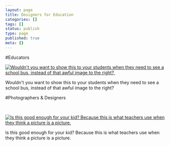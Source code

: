 ```yaml
---
layout: page
title: Designers for Education
categories: []
tags: []
status: publish
type: page
published: true
meta: {}
---
```


#Educators
































































 

  
  
    
[![Wouldn't you want to show this to your students when they need to see a school bus, instead of that awful image to the right? ​](/squarespace_images/content_v1_4fffa949e4b0b4590d67b4e7_1347429186594-DXX5DN9CA7JNNAAJCPBY_00000097.png_)](http://paperlessprincipal.com/educators)
        

        
          
          
Wouldn't you want to show this to your students when they need to see a school bus, instead of that awful image to the right? ​
  






#Photographers & Designers






















 









































 

  
  
    
[![Is this good enough for your kid? Because this is what teachers use when they think a picture is a picture.​](/squarespace_images/content_v1_4fffa949e4b0b4590d67b4e7_1347429225174-J6WBDUM2FDL2SF9NVO00_school-bus-image.png_)](http://paperlessprincipal.com/photographers)
        

        
          
          
Is this good enough for your kid? Because this is what teachers use when they think a picture is a picture.​
